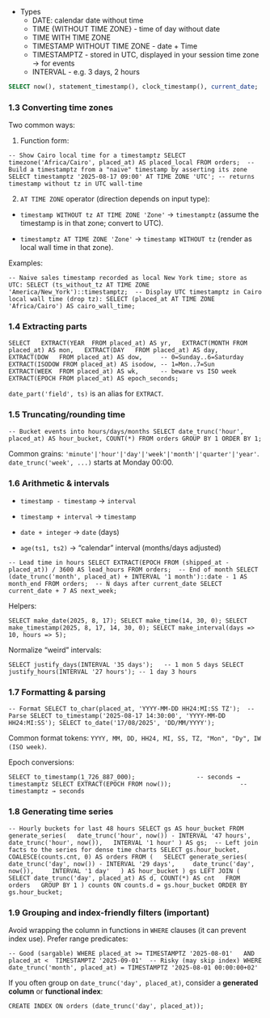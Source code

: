 - Types
	- DATE: calendar date without time
	- TIME {WITHOUT TIME ZONE} - time of day without date
	- TIME WITH TIME ZONE
	- TIMESTAMP WITHOUT TIME ZONE - date + Time
	- TIMESTAMPTZ - stored in UTC, displayed in your session time zone -> for events
	- INTERVAL - e.g. 3 days, 2 hours

```sql
SELECT now(), statement_timestamp(), clock_timestamp(), current_date;
```

### 1.3 Converting time zones

Two common ways:

1. Function form:
    

`-- Show Cairo local time for a timestamptz SELECT timezone('Africa/Cairo', placed_at) AS placed_local FROM orders;  -- Build a timestamptz from a "naive" timestamp by asserting its zone SELECT timestamptz '2025-08-17 09:00' AT TIME ZONE 'UTC'; -- returns timestamp without tz in UTC wall-time`

2. `AT TIME ZONE` operator (direction depends on input type):
    

- `timestamp WITHOUT tz AT TIME ZONE 'Zone'` → `timestamptz` (assume the timestamp is in that zone; convert to UTC).
    
- `timestamptz AT TIME ZONE 'Zone'` → `timestamp WITHOUT tz` (render as local wall time in that zone).
    

Examples:

`-- Naive sales timestamp recorded as local New York time; store as UTC: SELECT (ts_without_tz AT TIME ZONE 'America/New_York')::timestamptz;  -- Display UTC timestamptz in Cairo local wall time (drop tz): SELECT (placed_at AT TIME ZONE 'Africa/Cairo') AS cairo_wall_time;`

### 1.4 Extracting parts

`SELECT   EXTRACT(YEAR  FROM placed_at) AS yr,   EXTRACT(MONTH FROM placed_at) AS mon,   EXTRACT(DAY   FROM placed_at) AS day,   EXTRACT(DOW   FROM placed_at) AS dow,     -- 0=Sunday..6=Saturday   EXTRACT(ISODOW FROM placed_at) AS isodow, -- 1=Mon..7=Sun   EXTRACT(WEEK  FROM placed_at) AS wk,      -- beware vs ISO week   EXTRACT(EPOCH FROM placed_at) AS epoch_seconds;`

`date_part('field', ts)` is an alias for `EXTRACT`.

### 1.5 Truncating/rounding time

`-- Bucket events into hours/days/months SELECT date_trunc('hour', placed_at) AS hour_bucket, COUNT(*) FROM orders GROUP BY 1 ORDER BY 1;`

Common grains: `'minute'|'hour'|'day'|'week'|'month'|'quarter'|'year'`.  
`date_trunc('week', ...)` starts at Monday 00:00.

### 1.6 Arithmetic & intervals

- `timestamp - timestamp` → `interval`
    
- `timestamp + interval` → `timestamp`
    
- `date + integer` → `date` (days)
    
- `age(ts1, ts2)` → “calendar” interval (months/days adjusted)
    

`-- Lead time in hours SELECT EXTRACT(EPOCH FROM (shipped_at - placed_at)) / 3600 AS lead_hours FROM orders;  -- End of month SELECT (date_trunc('month', placed_at) + INTERVAL '1 month')::date - 1 AS month_end FROM orders;  -- N days after current_date SELECT current_date + 7 AS next_week;`

Helpers:

`SELECT make_date(2025, 8, 17); SELECT make_time(14, 30, 0); SELECT make_timestamp(2025, 8, 17, 14, 30, 0); SELECT make_interval(days => 10, hours => 5);`

Normalize “weird” intervals:

`SELECT justify_days(INTERVAL '35 days');   -- 1 mon 5 days SELECT justify_hours(INTERVAL '27 hours'); -- 1 day 3 hours`

### 1.7 Formatting & parsing

`-- Format SELECT to_char(placed_at, 'YYYY-MM-DD HH24:MI:SS TZ');  -- Parse SELECT to_timestamp('2025-08-17 14:30:00', 'YYYY-MM-DD HH24:MI:SS'); SELECT to_date('17/08/2025', 'DD/MM/YYYY');`

Common format tokens: `YYYY, MM, DD, HH24, MI, SS, TZ, "Mon", "Dy", IW (ISO week)`.

Epoch conversions:

`SELECT to_timestamp(1_726_887_000);                 -- seconds → timestamptz SELECT EXTRACT(EPOCH FROM now());                   -- timestamptz → seconds`

### 1.8 Generating time series

`-- Hourly buckets for last 48 hours SELECT gs AS hour_bucket FROM generate_series(   date_trunc('hour', now()) - INTERVAL '47 hours',   date_trunc('hour', now()),   INTERVAL '1 hour' ) AS gs;  -- Left join facts to the series for dense time charts SELECT gs.hour_bucket, COALESCE(counts.cnt, 0) AS orders FROM (   SELECT generate_series(     date_trunc('day', now()) - INTERVAL '29 days',     date_trunc('day', now()),     INTERVAL '1 day'   ) AS hour_bucket ) gs LEFT JOIN (   SELECT date_trunc('day', placed_at) AS d, COUNT(*) AS cnt   FROM orders   GROUP BY 1 ) counts ON counts.d = gs.hour_bucket ORDER BY gs.hour_bucket;`

### 1.9 Grouping and index-friendly filters (important)

Avoid wrapping the column in functions in `WHERE` clauses (it can prevent index use). Prefer range predicates:

`-- Good (sargable) WHERE placed_at >= TIMESTAMPTZ '2025-08-01'   AND placed_at <  TIMESTAMPTZ '2025-09-01'  -- Risky (may skip index) WHERE date_trunc('month', placed_at) = TIMESTAMPTZ '2025-08-01 00:00:00+02'`

If you often group on `date_trunc('day', placed_at)`, consider a **generated column** or **functional index**:

`CREATE INDEX ON orders (date_trunc('day', placed_at));`